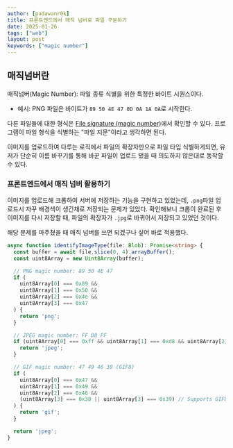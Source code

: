 ```yaml
---
author: [padawanr0k]
title: 프론트엔드에서 매직 넘버로 파일 구분하기
date: 2025-01-26
tags: ["web"]
layout: post
keywords: ["magic number"]
---
```


## 매직넘버란
매직넘버(Magic Number): 파일 종류 식별을 위한 특정한 바이트 시퀀스이다.
- 예시: PNG 파일은 바이트가 `89 50 4E 47 0D 0A 1A 0A`로 시작한다.

다른 파일들에 대한 형식은 [File signature (magic number)](https://pstor-eon.github.io/forensic-etc/magic-number/)에서 확인할 수 있다.
프로그램이 파일 형식을 식별하는 "파일 지문"이라고 생각하면 된다.

이미지를 업로드하여 다루는 로직에서 파일의 확장자만으로 파일 타입 식별하게되면, 유저가 단순히 이름 바꾸기를 통해 바꾼 파일이 업로드 됐을 때 의도하지 않은대로 동작할 수 있다.

### 프론트엔드에서 매직 넘버 활용하기
이미지를 업로드해 크롭하여 서버에 저장하는 기능을 구현하고 있었는데, `.png`파일 업로드시 자꾸 배경색이 생긴채로 저장되는 문제가 있었다.
확인해보니 크롭이 완료된 후 이미지를 다시 저장할 때, 파일의 확장자가 `.jpg`로 바뀌어서 저장되고 있었던 것이다.

해당 문제를 마주쳤을 때 매직 넘버를 쓰면 되겠구나 싶어 바로 적용했다.

```typescript
async function identifyImageType(file: Blob): Promise<string> {
  const buffer = await file.slice(0, 4).arrayBuffer();
  const uint8Array = new Uint8Array(buffer);

  // PNG magic number: 89 50 4E 47
  if (
    uint8Array[0] === 0x89 &&
    uint8Array[1] === 0x50 &&
    uint8Array[2] === 0x4e &&
    uint8Array[3] === 0x47
  ) {
    return 'png';
  }

  // JPEG magic number: FF D8 FF
  if (uint8Array[0] === 0xff && uint8Array[1] === 0xd8 && uint8Array[2] === 0xff) {
    return 'jpeg';
  }

  // GIF magic number: 47 49 46 38 (GIF8)
  if (
    uint8Array[0] === 0x47 &&
    uint8Array[1] === 0x49 &&
    uint8Array[2] === 0x46 &&
    (uint8Array[3] === 0x38 || uint8Array[3] === 0x39) // Supports GIF87a and GIF89a
  ) {
    return 'gif';
  }

  return 'jpeg';
}
```
